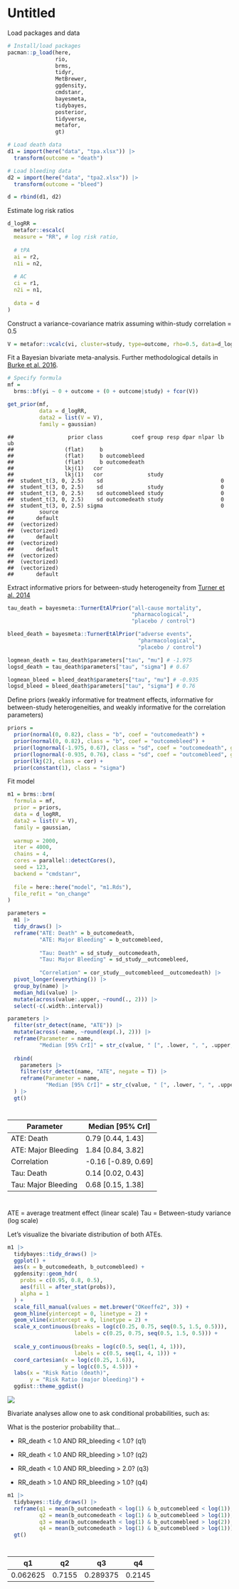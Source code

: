 Untitled
================

Load packages and data

``` r
# Install/load packages
pacman::p_load(here,
               rio,
               brms,
               tidyr,
               MetBrewer,
               ggdensity,
               cmdstanr,
               bayesmeta,
               tidybayes,
               posterior,
               tidyverse,
               metafor,
               gt)

# Load death data
d1 = import(here("data", "tpa.xlsx")) |> 
  transform(outcome = "death")

# Load bleeding data
d2 = import(here("data", "tpa2.xlsx")) |> 
  transform(outcome = "bleed")

d = rbind(d1, d2)
```

Estimate log risk ratios

``` r
d_logRR = 
  metafor::escalc(
  measure = "RR", # log risk ratio,
  
  # tPA
  ai = r2,
  n1i = n2,
  
  # AC
  ci = r1,
  n2i = n1,
  
  data = d
)
```

Construct a variance-covariance matrix assuming within-study correlation
= $0.5$

``` r
V = metafor::vcalc(vi, cluster=study, type=outcome, rho=0.5, data=d_logRR)
```

Fit a Bayesian bivariate meta-analysis. Further methodological details
in [Burke et
al. 2016](https://journals.sagepub.com/doi/10.1177/0962280216631361).

``` r
# Specify formula
mf = 
  brms::bf(yi ~ 0 + outcome + (0 + outcome|study) + fcor(V))

get_prior(mf, 
          data = d_logRR,
          data2 = list(V = V),
          family = gaussian)
```

    ##                 prior class         coef group resp dpar nlpar lb ub
    ##                (flat)     b                                         
    ##                (flat)     b outcomebleed                            
    ##                (flat)     b outcomedeath                            
    ##                lkj(1)   cor                                         
    ##                lkj(1)   cor              study                      
    ##  student_t(3, 0, 2.5)    sd                                     0   
    ##  student_t(3, 0, 2.5)    sd              study                  0   
    ##  student_t(3, 0, 2.5)    sd outcomebleed study                  0   
    ##  student_t(3, 0, 2.5)    sd outcomedeath study                  0   
    ##  student_t(3, 0, 2.5) sigma                                     0   
    ##        source
    ##       default
    ##  (vectorized)
    ##  (vectorized)
    ##       default
    ##  (vectorized)
    ##       default
    ##  (vectorized)
    ##  (vectorized)
    ##  (vectorized)
    ##       default

Extract informative priors for between-study heterogeneity from [Turner
et al. 2014](https://onlinelibrary.wiley.com/doi/10.1002/sim.6381)

``` r
tau_death = bayesmeta::TurnerEtAlPrior("all-cause mortality",
                                       "pharmacological",
                                       "placebo / control")

bleed_death = bayesmeta::TurnerEtAlPrior("adverse events",
                                         "pharmacological",
                                         "placebo / control")

logmean_death = tau_death$parameters["tau", "mu"] # -1.975 
logsd_death = tau_death$parameters["tau", "sigma"] # 0.67

logmean_bleed = bleed_death$parameters["tau", "mu"] # -0.935 
logsd_bleed = bleed_death$parameters["tau", "sigma"] # 0.76
```

Define priors (weakly informative for treatment effects, informative for
between-study heterogeneities, and weakly informative for the
correlation parameters)

``` r
priors = 
  prior(normal(0, 0.82), class = "b", coef = "outcomedeath") +
  prior(normal(0, 0.82), class = "b", coef = "outcomebleed") +
  prior(lognormal(-1.975, 0.67), class = "sd", coef = "outcomedeath", group = "study") +
  prior(lognormal(-0.935, 0.76), class = "sd", coef = "outcomebleed", group = "study") +
  prior(lkj(2), class = cor) +
  prior(constant(1), class = "sigma")
```

Fit model

``` r
m1 = brms::brm(
  formula = mf,
  prior = priors,
  data = d_logRR,
  data2 = list(V = V),
  family = gaussian,
  
  warmup = 2000, 
  iter = 4000,
  chains = 4,
  cores = parallel::detectCores(),
  seed = 123,
  backend = "cmdstanr",
  
  file = here::here("model", "m1.Rds"),
  file_refit = "on_change"
)
```

``` r
parameters = 
  m1 |> 
  tidy_draws() |> 
  reframe("ATE: Death" = b_outcomedeath,
          "ATE: Major Bleeding" = b_outcomebleed,
            
          "Tau: Death" = sd_study__outcomedeath,
          "Tau: Major Bleeding" = sd_study__outcomebleed,
            
          "Correlation" = cor_study__outcomebleed__outcomedeath) |> 
  pivot_longer(everything()) |> 
  group_by(name) |> 
  median_hdi(value) |> 
  mutate(across(value:.upper, ~round(., 2))) |> 
  select(-c(.width:.interval))

parameters |> 
  filter(str_detect(name, "ATE")) |> 
  mutate(across(-name, ~round(exp(.), 2))) |> 
  reframe(Parameter = name, 
          "Median [95% CrI]" = str_c(value, " [", .lower, ", ", .upper, "]")) |> 
  
  rbind(
    parameters |> 
    filter(str_detect(name, "ATE", negate = T)) |> 
    reframe(Parameter = name, 
            "Median [95% CrI]" = str_c(value, " [", .lower, ", ", .upper, "]"))
  ) |> 
  gt()
```

<div id="oklpoyvtwg" style="padding-left:0px;padding-right:0px;padding-top:10px;padding-bottom:10px;overflow-x:auto;overflow-y:auto;width:auto;height:auto;">
<style>html {
  font-family: -apple-system, BlinkMacSystemFont, 'Segoe UI', Roboto, Oxygen, Ubuntu, Cantarell, 'Helvetica Neue', 'Fira Sans', 'Droid Sans', Arial, sans-serif;
}

#oklpoyvtwg .gt_table {
  display: table;
  border-collapse: collapse;
  margin-left: auto;
  margin-right: auto;
  color: #333333;
  font-size: 16px;
  font-weight: normal;
  font-style: normal;
  background-color: #FFFFFF;
  width: auto;
  border-top-style: solid;
  border-top-width: 2px;
  border-top-color: #A8A8A8;
  border-right-style: none;
  border-right-width: 2px;
  border-right-color: #D3D3D3;
  border-bottom-style: solid;
  border-bottom-width: 2px;
  border-bottom-color: #A8A8A8;
  border-left-style: none;
  border-left-width: 2px;
  border-left-color: #D3D3D3;
}

#oklpoyvtwg .gt_heading {
  background-color: #FFFFFF;
  text-align: center;
  border-bottom-color: #FFFFFF;
  border-left-style: none;
  border-left-width: 1px;
  border-left-color: #D3D3D3;
  border-right-style: none;
  border-right-width: 1px;
  border-right-color: #D3D3D3;
}

#oklpoyvtwg .gt_caption {
  padding-top: 4px;
  padding-bottom: 4px;
}

#oklpoyvtwg .gt_title {
  color: #333333;
  font-size: 125%;
  font-weight: initial;
  padding-top: 4px;
  padding-bottom: 4px;
  padding-left: 5px;
  padding-right: 5px;
  border-bottom-color: #FFFFFF;
  border-bottom-width: 0;
}

#oklpoyvtwg .gt_subtitle {
  color: #333333;
  font-size: 85%;
  font-weight: initial;
  padding-top: 0;
  padding-bottom: 6px;
  padding-left: 5px;
  padding-right: 5px;
  border-top-color: #FFFFFF;
  border-top-width: 0;
}

#oklpoyvtwg .gt_bottom_border {
  border-bottom-style: solid;
  border-bottom-width: 2px;
  border-bottom-color: #D3D3D3;
}

#oklpoyvtwg .gt_col_headings {
  border-top-style: solid;
  border-top-width: 2px;
  border-top-color: #D3D3D3;
  border-bottom-style: solid;
  border-bottom-width: 2px;
  border-bottom-color: #D3D3D3;
  border-left-style: none;
  border-left-width: 1px;
  border-left-color: #D3D3D3;
  border-right-style: none;
  border-right-width: 1px;
  border-right-color: #D3D3D3;
}

#oklpoyvtwg .gt_col_heading {
  color: #333333;
  background-color: #FFFFFF;
  font-size: 100%;
  font-weight: normal;
  text-transform: inherit;
  border-left-style: none;
  border-left-width: 1px;
  border-left-color: #D3D3D3;
  border-right-style: none;
  border-right-width: 1px;
  border-right-color: #D3D3D3;
  vertical-align: bottom;
  padding-top: 5px;
  padding-bottom: 6px;
  padding-left: 5px;
  padding-right: 5px;
  overflow-x: hidden;
}

#oklpoyvtwg .gt_column_spanner_outer {
  color: #333333;
  background-color: #FFFFFF;
  font-size: 100%;
  font-weight: normal;
  text-transform: inherit;
  padding-top: 0;
  padding-bottom: 0;
  padding-left: 4px;
  padding-right: 4px;
}

#oklpoyvtwg .gt_column_spanner_outer:first-child {
  padding-left: 0;
}

#oklpoyvtwg .gt_column_spanner_outer:last-child {
  padding-right: 0;
}

#oklpoyvtwg .gt_column_spanner {
  border-bottom-style: solid;
  border-bottom-width: 2px;
  border-bottom-color: #D3D3D3;
  vertical-align: bottom;
  padding-top: 5px;
  padding-bottom: 5px;
  overflow-x: hidden;
  display: inline-block;
  width: 100%;
}

#oklpoyvtwg .gt_group_heading {
  padding-top: 8px;
  padding-bottom: 8px;
  padding-left: 5px;
  padding-right: 5px;
  color: #333333;
  background-color: #FFFFFF;
  font-size: 100%;
  font-weight: initial;
  text-transform: inherit;
  border-top-style: solid;
  border-top-width: 2px;
  border-top-color: #D3D3D3;
  border-bottom-style: solid;
  border-bottom-width: 2px;
  border-bottom-color: #D3D3D3;
  border-left-style: none;
  border-left-width: 1px;
  border-left-color: #D3D3D3;
  border-right-style: none;
  border-right-width: 1px;
  border-right-color: #D3D3D3;
  vertical-align: middle;
  text-align: left;
}

#oklpoyvtwg .gt_empty_group_heading {
  padding: 0.5px;
  color: #333333;
  background-color: #FFFFFF;
  font-size: 100%;
  font-weight: initial;
  border-top-style: solid;
  border-top-width: 2px;
  border-top-color: #D3D3D3;
  border-bottom-style: solid;
  border-bottom-width: 2px;
  border-bottom-color: #D3D3D3;
  vertical-align: middle;
}

#oklpoyvtwg .gt_from_md > :first-child {
  margin-top: 0;
}

#oklpoyvtwg .gt_from_md > :last-child {
  margin-bottom: 0;
}

#oklpoyvtwg .gt_row {
  padding-top: 8px;
  padding-bottom: 8px;
  padding-left: 5px;
  padding-right: 5px;
  margin: 10px;
  border-top-style: solid;
  border-top-width: 1px;
  border-top-color: #D3D3D3;
  border-left-style: none;
  border-left-width: 1px;
  border-left-color: #D3D3D3;
  border-right-style: none;
  border-right-width: 1px;
  border-right-color: #D3D3D3;
  vertical-align: middle;
  overflow-x: hidden;
}

#oklpoyvtwg .gt_stub {
  color: #333333;
  background-color: #FFFFFF;
  font-size: 100%;
  font-weight: initial;
  text-transform: inherit;
  border-right-style: solid;
  border-right-width: 2px;
  border-right-color: #D3D3D3;
  padding-left: 5px;
  padding-right: 5px;
}

#oklpoyvtwg .gt_stub_row_group {
  color: #333333;
  background-color: #FFFFFF;
  font-size: 100%;
  font-weight: initial;
  text-transform: inherit;
  border-right-style: solid;
  border-right-width: 2px;
  border-right-color: #D3D3D3;
  padding-left: 5px;
  padding-right: 5px;
  vertical-align: top;
}

#oklpoyvtwg .gt_row_group_first td {
  border-top-width: 2px;
}

#oklpoyvtwg .gt_summary_row {
  color: #333333;
  background-color: #FFFFFF;
  text-transform: inherit;
  padding-top: 8px;
  padding-bottom: 8px;
  padding-left: 5px;
  padding-right: 5px;
}

#oklpoyvtwg .gt_first_summary_row {
  border-top-style: solid;
  border-top-color: #D3D3D3;
}

#oklpoyvtwg .gt_first_summary_row.thick {
  border-top-width: 2px;
}

#oklpoyvtwg .gt_last_summary_row {
  padding-top: 8px;
  padding-bottom: 8px;
  padding-left: 5px;
  padding-right: 5px;
  border-bottom-style: solid;
  border-bottom-width: 2px;
  border-bottom-color: #D3D3D3;
}

#oklpoyvtwg .gt_grand_summary_row {
  color: #333333;
  background-color: #FFFFFF;
  text-transform: inherit;
  padding-top: 8px;
  padding-bottom: 8px;
  padding-left: 5px;
  padding-right: 5px;
}

#oklpoyvtwg .gt_first_grand_summary_row {
  padding-top: 8px;
  padding-bottom: 8px;
  padding-left: 5px;
  padding-right: 5px;
  border-top-style: double;
  border-top-width: 6px;
  border-top-color: #D3D3D3;
}

#oklpoyvtwg .gt_striped {
  background-color: rgba(128, 128, 128, 0.05);
}

#oklpoyvtwg .gt_table_body {
  border-top-style: solid;
  border-top-width: 2px;
  border-top-color: #D3D3D3;
  border-bottom-style: solid;
  border-bottom-width: 2px;
  border-bottom-color: #D3D3D3;
}

#oklpoyvtwg .gt_footnotes {
  color: #333333;
  background-color: #FFFFFF;
  border-bottom-style: none;
  border-bottom-width: 2px;
  border-bottom-color: #D3D3D3;
  border-left-style: none;
  border-left-width: 2px;
  border-left-color: #D3D3D3;
  border-right-style: none;
  border-right-width: 2px;
  border-right-color: #D3D3D3;
}

#oklpoyvtwg .gt_footnote {
  margin: 0px;
  font-size: 90%;
  padding-left: 4px;
  padding-right: 4px;
  padding-left: 5px;
  padding-right: 5px;
}

#oklpoyvtwg .gt_sourcenotes {
  color: #333333;
  background-color: #FFFFFF;
  border-bottom-style: none;
  border-bottom-width: 2px;
  border-bottom-color: #D3D3D3;
  border-left-style: none;
  border-left-width: 2px;
  border-left-color: #D3D3D3;
  border-right-style: none;
  border-right-width: 2px;
  border-right-color: #D3D3D3;
}

#oklpoyvtwg .gt_sourcenote {
  font-size: 90%;
  padding-top: 4px;
  padding-bottom: 4px;
  padding-left: 5px;
  padding-right: 5px;
}

#oklpoyvtwg .gt_left {
  text-align: left;
}

#oklpoyvtwg .gt_center {
  text-align: center;
}

#oklpoyvtwg .gt_right {
  text-align: right;
  font-variant-numeric: tabular-nums;
}

#oklpoyvtwg .gt_font_normal {
  font-weight: normal;
}

#oklpoyvtwg .gt_font_bold {
  font-weight: bold;
}

#oklpoyvtwg .gt_font_italic {
  font-style: italic;
}

#oklpoyvtwg .gt_super {
  font-size: 65%;
}

#oklpoyvtwg .gt_footnote_marks {
  font-style: italic;
  font-weight: normal;
  font-size: 75%;
  vertical-align: 0.4em;
}

#oklpoyvtwg .gt_asterisk {
  font-size: 100%;
  vertical-align: 0;
}

#oklpoyvtwg .gt_indent_1 {
  text-indent: 5px;
}

#oklpoyvtwg .gt_indent_2 {
  text-indent: 10px;
}

#oklpoyvtwg .gt_indent_3 {
  text-indent: 15px;
}

#oklpoyvtwg .gt_indent_4 {
  text-indent: 20px;
}

#oklpoyvtwg .gt_indent_5 {
  text-indent: 25px;
}
</style>
<table class="gt_table">
  
  <thead class="gt_col_headings">
    <tr>
      <th class="gt_col_heading gt_columns_bottom_border gt_left" rowspan="1" colspan="1" scope="col" id="Parameter">Parameter</th>
      <th class="gt_col_heading gt_columns_bottom_border gt_left" rowspan="1" colspan="1" scope="col" id="Median [95% CrI]">Median [95% CrI]</th>
    </tr>
  </thead>
  <tbody class="gt_table_body">
    <tr><td headers="Parameter" class="gt_row gt_left">ATE: Death</td>
<td headers="Median [95% CrI]" class="gt_row gt_left">0.79 [0.44, 1.43]</td></tr>
    <tr><td headers="Parameter" class="gt_row gt_left">ATE: Major Bleeding</td>
<td headers="Median [95% CrI]" class="gt_row gt_left">1.84 [0.84, 3.82]</td></tr>
    <tr><td headers="Parameter" class="gt_row gt_left">Correlation</td>
<td headers="Median [95% CrI]" class="gt_row gt_left">-0.16 [-0.89, 0.69]</td></tr>
    <tr><td headers="Parameter" class="gt_row gt_left">Tau: Death</td>
<td headers="Median [95% CrI]" class="gt_row gt_left">0.14 [0.02, 0.43]</td></tr>
    <tr><td headers="Parameter" class="gt_row gt_left">Tau: Major Bleeding</td>
<td headers="Median [95% CrI]" class="gt_row gt_left">0.68 [0.15, 1.38]</td></tr>
  </tbody>
  
  
</table>
</div>

ATE = average treatment effect (linear scale) Tau = Between-study
variance (log scale)

Let’s visualize the bivariate distribution of both ATEs.

``` r
m1 |> 
  tidybayes::tidy_draws() |> 
  ggplot() +
  aes(x = b_outcomedeath, b_outcomebleed) +
  ggdensity::geom_hdr(
    probs = c(0.95, 0.8, 0.5),
    aes(fill = after_stat(probs)), 
    alpha = 1
  ) +
  scale_fill_manual(values = met.brewer("OKeeffe2", 3)) +
  geom_hline(yintercept = 0, linetype = 2) +
  geom_vline(xintercept = 0, linetype = 2) +
  scale_x_continuous(breaks = log(c(0.25, 0.75, seq(0.5, 1.5, 0.5))),
                     labels = c(0.25, 0.75, seq(0.5, 1.5, 0.5))) +
  
  scale_y_continuous(breaks = log(c(0.5, seq(1, 4, 1))),
                     labels = c(0.5, seq(1, 4, 1))) +
  coord_cartesian(x = log(c(0.25, 1.6)),
                  y = log(c(0.5, 4.5))) +
  labs(x = "Risk Ratio (death)",
       y = "Risk Ratio (major bleeding)") +
  ggdist::theme_ggdist()
```

![](analysis_files/figure-gfm/unnamed-chunk-9-1.png)<!-- -->

Bivariate analyses allow one to ask conditional probabilities, such as:

What is the posterior probability that…

- RR_death \< 1.0 AND RR_bleeding \< 1.0? (q1)

- RR_death \< 1.0 AND RR_bleeding \> 1.0? (q2)

- RR_death \< 1.0 AND RR_bleeding \> 2.0? (q3)

- RR_death \> 1.0 AND RR_bleeding \> 1.0? (q4)

``` r
m1 |> 
  tidybayes::tidy_draws() |> 
  reframe(q1 = mean(b_outcomedeath < log(1) & b_outcomebleed < log(1)),
          q2 = mean(b_outcomedeath < log(1) & b_outcomebleed > log(1)),
          q3 = mean(b_outcomedeath < log(1) & b_outcomebleed > log(2)),
          q4 = mean(b_outcomedeath > log(1) & b_outcomebleed > log(1))) |> 
  gt()
```

<div id="fwsanlygku" style="padding-left:0px;padding-right:0px;padding-top:10px;padding-bottom:10px;overflow-x:auto;overflow-y:auto;width:auto;height:auto;">
<style>html {
  font-family: -apple-system, BlinkMacSystemFont, 'Segoe UI', Roboto, Oxygen, Ubuntu, Cantarell, 'Helvetica Neue', 'Fira Sans', 'Droid Sans', Arial, sans-serif;
}

#fwsanlygku .gt_table {
  display: table;
  border-collapse: collapse;
  margin-left: auto;
  margin-right: auto;
  color: #333333;
  font-size: 16px;
  font-weight: normal;
  font-style: normal;
  background-color: #FFFFFF;
  width: auto;
  border-top-style: solid;
  border-top-width: 2px;
  border-top-color: #A8A8A8;
  border-right-style: none;
  border-right-width: 2px;
  border-right-color: #D3D3D3;
  border-bottom-style: solid;
  border-bottom-width: 2px;
  border-bottom-color: #A8A8A8;
  border-left-style: none;
  border-left-width: 2px;
  border-left-color: #D3D3D3;
}

#fwsanlygku .gt_heading {
  background-color: #FFFFFF;
  text-align: center;
  border-bottom-color: #FFFFFF;
  border-left-style: none;
  border-left-width: 1px;
  border-left-color: #D3D3D3;
  border-right-style: none;
  border-right-width: 1px;
  border-right-color: #D3D3D3;
}

#fwsanlygku .gt_caption {
  padding-top: 4px;
  padding-bottom: 4px;
}

#fwsanlygku .gt_title {
  color: #333333;
  font-size: 125%;
  font-weight: initial;
  padding-top: 4px;
  padding-bottom: 4px;
  padding-left: 5px;
  padding-right: 5px;
  border-bottom-color: #FFFFFF;
  border-bottom-width: 0;
}

#fwsanlygku .gt_subtitle {
  color: #333333;
  font-size: 85%;
  font-weight: initial;
  padding-top: 0;
  padding-bottom: 6px;
  padding-left: 5px;
  padding-right: 5px;
  border-top-color: #FFFFFF;
  border-top-width: 0;
}

#fwsanlygku .gt_bottom_border {
  border-bottom-style: solid;
  border-bottom-width: 2px;
  border-bottom-color: #D3D3D3;
}

#fwsanlygku .gt_col_headings {
  border-top-style: solid;
  border-top-width: 2px;
  border-top-color: #D3D3D3;
  border-bottom-style: solid;
  border-bottom-width: 2px;
  border-bottom-color: #D3D3D3;
  border-left-style: none;
  border-left-width: 1px;
  border-left-color: #D3D3D3;
  border-right-style: none;
  border-right-width: 1px;
  border-right-color: #D3D3D3;
}

#fwsanlygku .gt_col_heading {
  color: #333333;
  background-color: #FFFFFF;
  font-size: 100%;
  font-weight: normal;
  text-transform: inherit;
  border-left-style: none;
  border-left-width: 1px;
  border-left-color: #D3D3D3;
  border-right-style: none;
  border-right-width: 1px;
  border-right-color: #D3D3D3;
  vertical-align: bottom;
  padding-top: 5px;
  padding-bottom: 6px;
  padding-left: 5px;
  padding-right: 5px;
  overflow-x: hidden;
}

#fwsanlygku .gt_column_spanner_outer {
  color: #333333;
  background-color: #FFFFFF;
  font-size: 100%;
  font-weight: normal;
  text-transform: inherit;
  padding-top: 0;
  padding-bottom: 0;
  padding-left: 4px;
  padding-right: 4px;
}

#fwsanlygku .gt_column_spanner_outer:first-child {
  padding-left: 0;
}

#fwsanlygku .gt_column_spanner_outer:last-child {
  padding-right: 0;
}

#fwsanlygku .gt_column_spanner {
  border-bottom-style: solid;
  border-bottom-width: 2px;
  border-bottom-color: #D3D3D3;
  vertical-align: bottom;
  padding-top: 5px;
  padding-bottom: 5px;
  overflow-x: hidden;
  display: inline-block;
  width: 100%;
}

#fwsanlygku .gt_group_heading {
  padding-top: 8px;
  padding-bottom: 8px;
  padding-left: 5px;
  padding-right: 5px;
  color: #333333;
  background-color: #FFFFFF;
  font-size: 100%;
  font-weight: initial;
  text-transform: inherit;
  border-top-style: solid;
  border-top-width: 2px;
  border-top-color: #D3D3D3;
  border-bottom-style: solid;
  border-bottom-width: 2px;
  border-bottom-color: #D3D3D3;
  border-left-style: none;
  border-left-width: 1px;
  border-left-color: #D3D3D3;
  border-right-style: none;
  border-right-width: 1px;
  border-right-color: #D3D3D3;
  vertical-align: middle;
  text-align: left;
}

#fwsanlygku .gt_empty_group_heading {
  padding: 0.5px;
  color: #333333;
  background-color: #FFFFFF;
  font-size: 100%;
  font-weight: initial;
  border-top-style: solid;
  border-top-width: 2px;
  border-top-color: #D3D3D3;
  border-bottom-style: solid;
  border-bottom-width: 2px;
  border-bottom-color: #D3D3D3;
  vertical-align: middle;
}

#fwsanlygku .gt_from_md > :first-child {
  margin-top: 0;
}

#fwsanlygku .gt_from_md > :last-child {
  margin-bottom: 0;
}

#fwsanlygku .gt_row {
  padding-top: 8px;
  padding-bottom: 8px;
  padding-left: 5px;
  padding-right: 5px;
  margin: 10px;
  border-top-style: solid;
  border-top-width: 1px;
  border-top-color: #D3D3D3;
  border-left-style: none;
  border-left-width: 1px;
  border-left-color: #D3D3D3;
  border-right-style: none;
  border-right-width: 1px;
  border-right-color: #D3D3D3;
  vertical-align: middle;
  overflow-x: hidden;
}

#fwsanlygku .gt_stub {
  color: #333333;
  background-color: #FFFFFF;
  font-size: 100%;
  font-weight: initial;
  text-transform: inherit;
  border-right-style: solid;
  border-right-width: 2px;
  border-right-color: #D3D3D3;
  padding-left: 5px;
  padding-right: 5px;
}

#fwsanlygku .gt_stub_row_group {
  color: #333333;
  background-color: #FFFFFF;
  font-size: 100%;
  font-weight: initial;
  text-transform: inherit;
  border-right-style: solid;
  border-right-width: 2px;
  border-right-color: #D3D3D3;
  padding-left: 5px;
  padding-right: 5px;
  vertical-align: top;
}

#fwsanlygku .gt_row_group_first td {
  border-top-width: 2px;
}

#fwsanlygku .gt_summary_row {
  color: #333333;
  background-color: #FFFFFF;
  text-transform: inherit;
  padding-top: 8px;
  padding-bottom: 8px;
  padding-left: 5px;
  padding-right: 5px;
}

#fwsanlygku .gt_first_summary_row {
  border-top-style: solid;
  border-top-color: #D3D3D3;
}

#fwsanlygku .gt_first_summary_row.thick {
  border-top-width: 2px;
}

#fwsanlygku .gt_last_summary_row {
  padding-top: 8px;
  padding-bottom: 8px;
  padding-left: 5px;
  padding-right: 5px;
  border-bottom-style: solid;
  border-bottom-width: 2px;
  border-bottom-color: #D3D3D3;
}

#fwsanlygku .gt_grand_summary_row {
  color: #333333;
  background-color: #FFFFFF;
  text-transform: inherit;
  padding-top: 8px;
  padding-bottom: 8px;
  padding-left: 5px;
  padding-right: 5px;
}

#fwsanlygku .gt_first_grand_summary_row {
  padding-top: 8px;
  padding-bottom: 8px;
  padding-left: 5px;
  padding-right: 5px;
  border-top-style: double;
  border-top-width: 6px;
  border-top-color: #D3D3D3;
}

#fwsanlygku .gt_striped {
  background-color: rgba(128, 128, 128, 0.05);
}

#fwsanlygku .gt_table_body {
  border-top-style: solid;
  border-top-width: 2px;
  border-top-color: #D3D3D3;
  border-bottom-style: solid;
  border-bottom-width: 2px;
  border-bottom-color: #D3D3D3;
}

#fwsanlygku .gt_footnotes {
  color: #333333;
  background-color: #FFFFFF;
  border-bottom-style: none;
  border-bottom-width: 2px;
  border-bottom-color: #D3D3D3;
  border-left-style: none;
  border-left-width: 2px;
  border-left-color: #D3D3D3;
  border-right-style: none;
  border-right-width: 2px;
  border-right-color: #D3D3D3;
}

#fwsanlygku .gt_footnote {
  margin: 0px;
  font-size: 90%;
  padding-left: 4px;
  padding-right: 4px;
  padding-left: 5px;
  padding-right: 5px;
}

#fwsanlygku .gt_sourcenotes {
  color: #333333;
  background-color: #FFFFFF;
  border-bottom-style: none;
  border-bottom-width: 2px;
  border-bottom-color: #D3D3D3;
  border-left-style: none;
  border-left-width: 2px;
  border-left-color: #D3D3D3;
  border-right-style: none;
  border-right-width: 2px;
  border-right-color: #D3D3D3;
}

#fwsanlygku .gt_sourcenote {
  font-size: 90%;
  padding-top: 4px;
  padding-bottom: 4px;
  padding-left: 5px;
  padding-right: 5px;
}

#fwsanlygku .gt_left {
  text-align: left;
}

#fwsanlygku .gt_center {
  text-align: center;
}

#fwsanlygku .gt_right {
  text-align: right;
  font-variant-numeric: tabular-nums;
}

#fwsanlygku .gt_font_normal {
  font-weight: normal;
}

#fwsanlygku .gt_font_bold {
  font-weight: bold;
}

#fwsanlygku .gt_font_italic {
  font-style: italic;
}

#fwsanlygku .gt_super {
  font-size: 65%;
}

#fwsanlygku .gt_footnote_marks {
  font-style: italic;
  font-weight: normal;
  font-size: 75%;
  vertical-align: 0.4em;
}

#fwsanlygku .gt_asterisk {
  font-size: 100%;
  vertical-align: 0;
}

#fwsanlygku .gt_indent_1 {
  text-indent: 5px;
}

#fwsanlygku .gt_indent_2 {
  text-indent: 10px;
}

#fwsanlygku .gt_indent_3 {
  text-indent: 15px;
}

#fwsanlygku .gt_indent_4 {
  text-indent: 20px;
}

#fwsanlygku .gt_indent_5 {
  text-indent: 25px;
}
</style>
<table class="gt_table">
  
  <thead class="gt_col_headings">
    <tr>
      <th class="gt_col_heading gt_columns_bottom_border gt_right" rowspan="1" colspan="1" scope="col" id="q1">q1</th>
      <th class="gt_col_heading gt_columns_bottom_border gt_right" rowspan="1" colspan="1" scope="col" id="q2">q2</th>
      <th class="gt_col_heading gt_columns_bottom_border gt_right" rowspan="1" colspan="1" scope="col" id="q3">q3</th>
      <th class="gt_col_heading gt_columns_bottom_border gt_right" rowspan="1" colspan="1" scope="col" id="q4">q4</th>
    </tr>
  </thead>
  <tbody class="gt_table_body">
    <tr><td headers="q1" class="gt_row gt_right">0.062625</td>
<td headers="q2" class="gt_row gt_right">0.7155</td>
<td headers="q3" class="gt_row gt_right">0.289375</td>
<td headers="q4" class="gt_row gt_right">0.2145</td></tr>
  </tbody>
  
  
</table>
</div>
